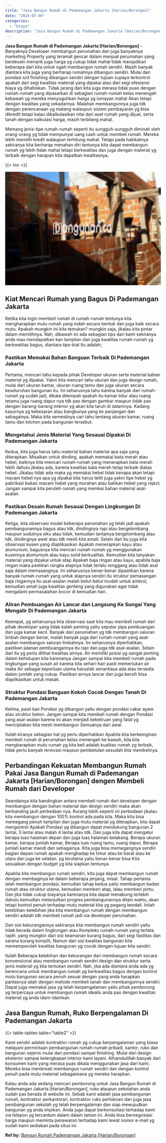 ```yaml
---
title: "Jasa Bangun Rumah di Pademangan Jakarta [Harian/Borongan]"
date: "2024-07-04"
categories: 
  - "biaya"
description: "Jasa Bangun Rumah di Pademangan Jakarta [Harian/Borongan]. Kalau anda ada sedang mencari pemborong untuk Jasa Bangun Rumah di Pademangan Jakarta [Harian/Bor..."
---
```


**Jasa Bangun Rumah di Pademangan Jakarta \[Harian/Borongan\]** – Banyaknya Developer membangun perumahan dan juga banyaknya marketing Property yang teramat gencar dalam menjual perumahan yang berdesain menarik juga harga yg cukup tidak mahal tidak menjadikan beberapa dari kita untuk ogah membangun rumah sendiri. Masih banyak diantara kita juga yang berharap rumahnya dibangun sendiri. Mulai dari pondasi s/d finishing dibangun sendiri dengan tujuan supaya terkontrol apakah dari segi kwalitas material yang dipakai atau dari segi efesiensi biaya yg dihabiskan. Tidak jarang dari kita juga merasa tidak puas dengan rumah-rumah yang dipasarkan di sebagian rumah-rumah kelas menengah kebawah yg mereka menyuguhkan harga yg lumayan mahal Akan tetapi dengan kwalitas yang sekadarnya. Malahan membangunnya juga tdk dengan perencanaan yg matang walaupun sistem pembayaran yg bisa dikredit tetapi kalau dikalkulasikan nilai dari aset rumah yang dijual, serta tanah dengan kalkulasi harga, masih terbilang mahal.

Memang jenis-tipe rumah-rumah seperti itu sungguh-sungguh diminati oleh orang-orang yg tidak mempunyai uang cash untuk membeli rumah. Mereka lebih memilih kredit walaupun terhitung mahal. Tetapi pada hakikatnya sekiranya kita berharap menahan diri tentunya kita dapat membangun rumah yg lebih tidak mahal tetapi berkwalitas dan juga dengan material yg terbaik dengan harapan kita dapatkan kwalitasnya.

{{< toc >}}

![Jasa Bangun Rumah di Pademangan Jakarta [Harian/Borongan]](/images/borong-bangunan-24.png)

## Kiat Mencari Rumah yang Bagus Di Pademangan Jakarta

Ketika kita ingin membeli rumah di rumah-rumah tentunya kita mengharapkan mutu rumah yang indah secara bentuk dan juga baik secara mutu. Apakah mungkin ini kita temukan? mungkin saja, jikalau kita pintar dalam memilihnya. Nah, dibawah ini ada sebagian tips dari kami sekiranya anda mau mendapatkan kan tampilan dan juga kwalitas rumah-rumah yg berkwalitas bagus, diantara tips-kiat Itu adalah;

### Pastikan Memakai Bahan Banguan Terbaik Di Pademangan Jakarta

Pertama, mencari tahu kepada pihak Developer ukuran serta material bahan material yg dipakai. Yakni kita mencari tahu ukuran dan juga design rumah, mulai dari ukuran kamar, ukuran ruang tamu dan juga ukuran secara keseluruhan bangunan itu. Ini seharusnya tahu karena banyak dari rumah-rumah yg sudah jadi, dikala ditempati apakah itu kamar tidur atau ruang tetamu juga ruang dapur nya tdk pas dengan gambar maupun tidak pas dengan barang-barang interior yg akan kita taruh di dalamnya. Kadang kasurnya yg kebesaran atau bangkunya yang ke panjangan dan sebagainya. Maka kita semestinya cari tahu tentang ukuran kamar, ruang tamu dan kitchen pada bangunan tersebut.

### Mengetahui Jenis Material Yang Sesauai Dipakai Di Pademangan Jakarta

Kedua, kita juga harus tahu material bahan material apa saja yang diterapkan. Misalkan untuk dinding, apakah memakai bata merah atau hebel, baiknya kita mencari rumah-rumah yang menerapkan bata merah lebih dahulu jikalau ada, karena kwalitas bata merah tetap terbaik diatas hebel. Jikalau tidak ada maka yg memakai hebel tidak kenapa akan tetapi macam hebel nya apa yg dipakai kita harus teliti juga yakni tipe hebel yg pabrikasi bukan macam hebel yang murahan atau bahkan hebel yang reject. Jangan sampai kita peroleh rumah yang memkai bahan material asal-asalan.

### Pastikan Desain Rumah Sesauai Dengan Lingkungan Di Pademangan Jakarta

Ketiga, kita observasi model beberapa perumahan yg telah jadi apakah pembangunannya bagus atau tdk, dindingnya rapi atau bergelombang maupun sudutnya siku atau tidak, kemudian lantainya bergelombang atau tdk, dindingnya awet atau tdk mesti kita amati. Selain dari itu juga kita observasi kusen yang diaplikasikan Apakah menerapkan kayu atau alumunium, bagusnya kita mencari rumah-rumah yg menggunakan kusennya alumunium atau kayu solid berkualitas. Kemudian kita tanyakan material yang dipakai untuk atap Apakah baja ringan atau kayu, apabila baja ringan maka pastikan rangka atapnya tidak terlalu renggang atau tidak asal saja dalam memasangnya. Ini seharusnya benar-benar dipastikan karena banyak rumah-rumah yang untuk atapnya sendiri itu struktur pemasangan baja ringannya itu asal-asalan malah betul-betul mudah untuk ambrol, kemudian amati juga kwalitas genteng yang digunakan agar tidak mengalami permasalahan bocor di kemudian hari.

### Aliran Pembuangan Air Lancar dan Langsung Ke Sungai Yang Mengalir Di Pademangan Jakarta

Keempat, yg seharusnya kita observasi saat kita mau membeli rumah dari pihak developer yang tidak kalah penting yaitu seputar pipa pembuangan dan juga kamar kecil. Banyak dari perumahan yg tdk membangun saluran limbah dengan benar, malah banyak juga dari rumah-rumah yang asal-asalan membangun saluran limbahnya. Ini seharusnya diperhatikan, pastikan jalanan pembuangannya itu rapi dan juga tdk asal-asalan. Selain dari itu yg perlu dilihat kwalitas airnya. Air memiliki posisi yg sangat penting dalam kehidupan kita karenanya Jangan sampai kita membeli rumah pada lingkungan yang susah air karena kita sehari-hari pasti memerlukan air maka Air sebagai keperluan utama haruslah senantiasa ada atau tersedia dalam jumlah yang cukup. Pastikan airnya lancar dan juga bersih bisa diaplikasikan untuk masak.

### Struktur Pondasi Banguan Kokoh Cocok Dengan Tanah Di Pademangan Jakarta

Kelima, pasti kan Pondasi yg dibangun yaitu dengan pondasi cakar ayam atau struktur beton. Jangan sampai kita membeli rumah dengan Pondasi yang asal-asalan karena ini akan menjadi kekeliruan yang fatal yg menciptakan kita mesti membangun Semuanya dari awal.

Itulah kiranya sebagian hal yg perlu diperhatikan Apabila kita berkeinginan membeli rumah di perumahan kelas menengah ke bawah, bila kita mengharapkan mutu rumah yg kita beli adalah kualitas rumah yg terbaik, tidak perlu banyak renovasi maupun pembetulan sesudah kita membelinya.

## Perbandingan Kekuatan Membangun Rumah Pakai Jasa Bangun Rumah di Pademangan Jakarta \[Harian/Borongan\] dengen Membeli Rumah dari Developer

Seandainya kita bandingkan antara membeli rumah dari developer dengan membangun dengan bahan material dan design sendiri maka akan berbanding jauh perbedaan nya. Kurang lebih seperti ini perbedaan jikalau kita membangun dengan 100% kontrol ada pada kita. Maka kita bisa memegang penuh tampilan dan juga mutu material yg diterapkan, kita dapat mengontrol Apakah Pondasi yg dibangun dapat mendukung bangunan 2 lantai, 3 lantai atau malah 4 lantai atau tdk. Dan juga kita dapat mengatur berapa luas halaman depan dan juga luas halaman belakang. Berapa ukuran kamar, berapa jumlah kamar, Berapa luas ruang tamu, ruang dapur, Berapa jumlah kamar mandi dan sebagainya. Kita juga bisa memegangnya sendiri bagian depan rumah apakah menghadap ke timur atau ke barat atau ke utara dan juga ke selatan. yg terutama yaitu benar-benar bisa Kita sesuaikan dengan budget yg kita siapkan tentunya.

Apabila kita membangun rumah sendiri, kita juga dapat membangun rumah dengan membaginya ke dalam beberapa jenjang, misal. Tahap pertama ialah membangun pondasi, kemudian tahap kedua yaitu membangun badan rumah atau struktur utama, kemudian memberi atap, lalau memberi pintu. Dan jika tidak cukup biayanya karenanya kita dapat menabung terlebih dahulu kemudian melanjutkan progres pembangunannya dilain waktu, akan tetapi kontrol penuh terhadap mutu material kita yg pegang kendali. Inilah kelebihan-kelebihan jika kita membangun rumah dengan membangun sendiri adalah tdk membeli rumah jadi via developer perumahan.

Dari sisi kekurangannya sekiranya kita membangun rumah sendiri yaitu tidak berada dalam lingkungan atau Kompleks rumah-rumah yang tertata rapih. yang mungkin dari sisi keamanan kurang bagus, dari segi fasilitas dan sarana kurang komplit, Namun dari sisi kwalitas bangunan kita mememperoleh kwalitas bangunan yg cocok dengan tujuan kita sendiri.

Itulah Beberapa kelebihan dan kekurangan dari membangun rumah secara konvensional atau membangun rumah sendiri design dan struktur serta jenis material yg kita tentukan sendiri. Nah, jika ada diantara anda ada yg berencana untuk membangun rumah yg berkwalitas bagus dengan kontrol mutu bangunan secara penuh sesuai dengan yang anda harapkan pantasnya ialah dengan metode membeli tanah dan membangunnya sendiri. Dapat juga memakai jasa yg telah berpengalaman yaitu pihak pemborong yg terpercaya untuk membangun rumah idealis anda pas dengan kwalitas material yg anda idam-idamkan.

## Jasa Bangun Rumah, Ruko Berpengalaman Di Pademangan Jakarta

{{< table-tables table="table2" >}}

Kami sendiri adalah kontraktor rumah yg cukup berpengalaman yang biasa melayani permintaan pembangunan rumah-rumah pribadi, kantor, ruko dan bangunan sejenis mulai dari pondasi sampai finishing. Mulai dari design eksterior sampai kelengkapan interior kami layani. Alhamdulillah banyak dari konsumen kami yang merasa puas dikala menggunakan jasa dari kami. Mereka bisa menikmati membangun rumah sendiri dan dengan kontrol penuh pada mutu material sebagaimana yg mereka harapkan.

Kalau anda ada sedang mencari pemborong untuk Jasa Bangun Rumah di Pademangan Jakarta \[Harian/Borongan\], ruko ataupun sekolahan anda sudah pas berada di website ini. Sebab kami adalah jasa pembangunan rumah, kontraktor perkantoran, kontraktor ruko pertokoan dan juga jasa pembangunan sekolah yg telah berpengalaman dan siap mewujudkan bangunan yg anda impikan. Anda juga dapat berkonsultasi terhadap kami via telepon yg tercantum dalam dalam laman ini. Anda bisa bernegosiasi harga maupun meminta penawaran terhadap kami lewat nomor e-mail yg sudah kami sediakan pada situs ini.

**Ref by:** [Bangun Rumah Pademangan Jakarta [Harian/Borongan]](https://id.wikipedia.org/wiki/Bangun)
